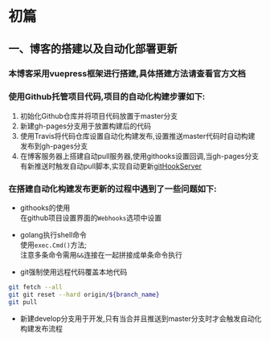 # 初篇

## 一、博客的搭建以及自动化部署更新

### 本博客采用vuepress框架进行搭建,具体搭建方法请查看官方文档

### 使用Github托管项目代码,项目的自动化构建步骤如下:
  1. 初始化Github仓库并将项目代码放置于master分支
  2. 新建gh-pages分支用于放置构建后的代码
  3. 使用Travis将代码仓库设置自动化构建发布,设置推送master代码时自动构建发布到gh-pages分支
  4. 在博客服务器上搭建自动pull服务器,使用githooks设置回调,当gh-pages分支有新推送时触发自动pull脚本,实现自动更新[gitHookServer](https://github.com/wshhz/gitHookServer)

### 在搭建自动化构建发布更新的过程中遇到了一些问题如下:
  * githooks的使用<br>
在github项目设置界面的`Webhooks`选项中设置

  * golang执行shell命令<br>
使用`exec.Cmd()`方法;<br>
注意多条命令需用`&&`连接在一起拼接成单条命令执行

  * git强制使用远程代码覆盖本地代码
```bash
git fetch --all
git git reset --hard origin/${branch_name}
git pull
```

  * 新建develop分支用于开发,只有当合并且推送到master分支时才会触发自动化构建发布流程